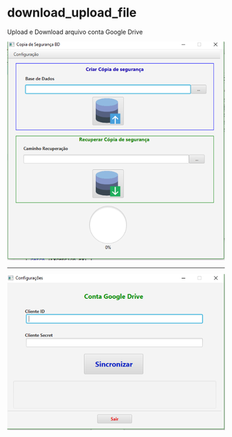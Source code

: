 # download_upload_file
Upload e Download arquivo conta Google Drive


![alt text][logo1]

   [logo1]: https://github.com/cassiolorenzett/download_upload_file/blob/master/screenshots/Capturar.png

--------------------------------------------------------------------------------------------------------

![alt text][logo2]

   [logo2]: https://github.com/cassiolorenzett/download_upload_file/blob/master/screenshots/Capturar1.png

